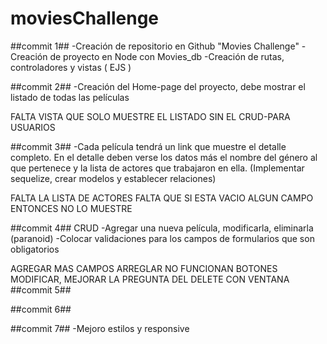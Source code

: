 # moviesChallenge

##commit 1##
-Creación de repositorio en Github "Movies Challenge"
-Creación de proyecto en Node con Movies_db
-Creación de rutas, controladores y vistas ( EJS )

##commit 2##
-Creación del Home-page del proyecto, debe mostrar el listado de todas las películas

FALTA VISTA QUE SOLO MUESTRE EL LISTADO SIN EL CRUD-PARA USUARIOS

##commit 3##
-Cada película tendrá un link que muestre el detalle completo. En el detalle deben verse los datos más el nombre del género al que pertenece y la lista de actores que trabajaron en ella.
(Implementar sequelize, crear modelos y establecer relaciones)

FALTA LA LISTA DE ACTORES
FALTA QUE SI ESTA VACIO ALGUN CAMPO ENTONCES NO LO MUESTRE


##commit 4##
CRUD
-Agregar una nueva película, modificarla, eliminarla (paranoid)
-Colocar validaciones para los campos de formularios que son obligatorios

AGREGAR MAS CAMPOS
ARREGLAR NO FUNCIONAN BOTONES MODIFICAR, MEJORAR LA PREGUNTA DEL DELETE CON VENTANA
##commit 5##

##commit 6##

##commit 7##
-Mejoro estilos y responsive